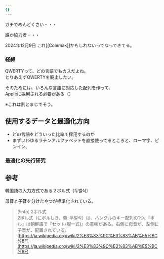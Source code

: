 ```yaml
---
{}
---
```

ガチでめんどくさい・・・

誰か協力者・・・

  

  

2024年12月9日 これ[[Colemak]]かもしれないってなってきてる。

  

  

  

### 経緯

QWERTYって、どの言語でもカスだよね。  
とりあえずQWERTYを廃止したい。  

そのためには、いろんな言語に対応した配列を作って、  
Appleに採用される必要がある（）  

※これは割とまじでそう。

  

## 使用するデータと最適化方向

  

- どの言語をどういった比率で採用するのか
- まずいわゆるラテンアルファベットを直接使ってるところと、ローマ字、ピンイン、

  

### 最適化の先行研究

  

  

  

## 参考

  

韓国語の入力方式である２ボル式（두벌식）

母音と子音を分けたやつが標準化されている。

> [!info] 2ボル式  
> 2ボル式（にボルしき、朝&#58; 두벌식）は、ハングルのキー配列の1つ。『ボル』は朝鮮語で『セット(服一式)』の意味がある。右側に母音が、左側に子音が、配置されている。  
> [https://ja.wikipedia.org/wiki/2%E3%83%9C%E3%83%AB%E5%BC%8F](https://ja.wikipedia.org/wiki/2%E3%83%9C%E3%83%AB%E5%BC%8F)